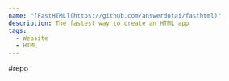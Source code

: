 ```yaml
---
name: "[FastHTML](https://github.com/answerdotai/fasthtml)"
description: The fastest way to create an HTML app
tags:
  - Website
  - HTML
---
```

#repo